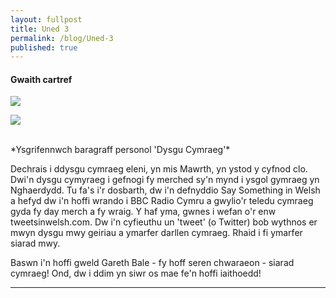 ```yaml
---
layout: fullpost
title: Uned 3
permalink: /blog/Uned-3
published: true
---
```


#### Gwaith cartref

<p><img class="blog-image" src="https://robertdpowell.github.io/dysgucymraeg/img/uned3b.JPG"/></p>
<p><img class="blog-image" src="https://robertdpowell.github.io/dysgucymraeg/img/uned3a.JPG"/></p>

<br>
*Ysgrifennwch baragraff personol 'Dysgu Cymraeg'*
<br>

Dechrais i ddysgu cymraeg eleni, yn mis Mawrth, yn ystod y cyfnod clo. Dwi'n dysgu cymyraeg i gefnogi fy merched sy'n mynd i ysgol gymraeg yn Nghaerdydd. Tu fa's i'r dosbarth, dw i'n defnyddio Say Something in Welsh a hefyd dw i'n hoffi wrando i BBC Radio Cymru a gwylio'r teledu cymraeg gyda fy day merch a fy wraig. Y haf yma, gwnes i wefan o'r enw tweetsinwelsh.com. Dw i'n cyfieuthu un 'tweet' (o Twitter) bob wythnos er mwyn dysgu mwy geiriau a ymarfer darllen cymraeg. Rhaid i fi ymarfer siarad mwy.

Baswn i'n hoffi gweld Gareth Bale - fy hoff seren chwaraeon - siarad cymraeg! Ond, dw i ddim yn siwr os mae fe'n hoffi iaithoedd!

___

